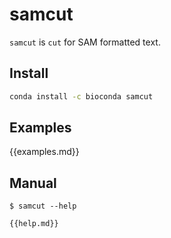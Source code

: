 # samcut
`samcut` is `cut` for SAM formatted text.

## Install

```bash
conda install -c bioconda samcut
```

## Examples

{{examples.md}}

## Manual

```
$ samcut --help
```

```
{{help.md}}
```
